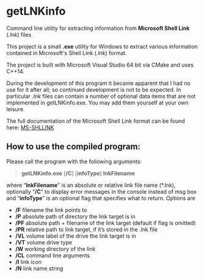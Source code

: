 # getLNKinfo
Command line utility for extracting information from **Microsoft Shell Link** (*.lnk*) files

This project is a small **.exe** utility for Windows to extract various information contained in Microsoft's Shell Link (*.lnk*) format.

The project is built with Microsoft Visual Studio 64 bit via CMake and uses C++14.

During the development of this program it became apparent that I had no use for it after all; so continued development is not to be expected. In particular
*.lnk* files can contain a number of optional data items that are not implemented in getLNKinfo.exe. You may add them yourself at your own leisure.

The full documentation of the Microsoft Shell Link format can be found here:
[MS-SHLLINK](https://docs.microsoft.com/de-de/openspecs/windows_protocols/ms-shllink)

## How to use the compiled program:
Please call the program with the following arguments:
> **getLNKinfo.exe** [**/C**] [**infoType**] **lnkFilename**

where “**lnkFilename**” is an absolute or relative link file name (*.lnk),
optionally “**/C**” to display error messages in the console instead of msg box
and “**infoType**” is an optional flag that specifies what to return. Options are
- **/F**   filename the link points to
- **/P**   absolute path of directory the link target is in
- **/PF**  absolute path + filename of the link target (default if flag is omitted)
- **/PR**  relative path to link target, if it’s stored in the .lnk file
- **/VL**  volume label of the drive the link target is in
- **/VT**  volume drive type
- **/W**   working directory of the link
- **/CL**  command line arguments
- **/I**   link icon
- **/N**   link name string
